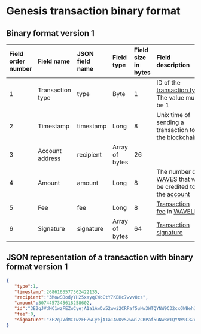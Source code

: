 # Genesis transaction binary format

## Binary format version 1

| Field order number | Field name | JSON field name | Field type | Field size in bytes | Field description |
| :--- | :--- | :--- | :--- | :--- | :--- |
| 1 | Transaction type |type| Byte | 1 | ID of the [transaction type](/blockchain/transaction-type.md).<br>The value must be 1 |
| 2 | Timestamp | timestamp | Long | 8 | Unix time of sending a transaction to the blockchain |
| 3 | Account address | recipient | Array of bytes | 26 |  |
| 4 | Amount | amount | Long | 8 | The number of [WAVES](/blockchain/token/waves.md) that will be credited to the [account](/blockchain/account.md) |
| 5 | Fee |fee | Long | 8 | [Transaction fee](/blockchain/transaction/transaction-fee.md) in [WAVELETs](/blockchain/token/wavelet.md) |
| 6 | Signature | signature | Array of bytes | 64 | [Transaction signature](/blockchain/transaction/transaction-signature.md) |

## JSON representation of a transaction with binary format version 1 <a id="json"></a>

```json
{ 
   "type":1,
   "timestamp":2686163577562422135,
   "recipient":"3MowSBodyYH25xayqCWoCtY7KBHc7wvv8cs",
   "amount":3074457345618258602,
   "id":"3E2qJVdMC1wzFEZwCyejA1a1AwDv52wwi2CRPaf5uNw3WTQYNW9C32cxGWBehJi2ED5f2YtYg2RJRcAX2U3wPhxy",
   "fee":0,
   "signature":"3E2qJVdMC1wzFEZwCyejA1a1AwDv52wwi2CRPaf5uNw3WTQYNW9C32cxGWBehJi2ED5f2YtYg2RJRcAX2U3wPhxy",
}
```

